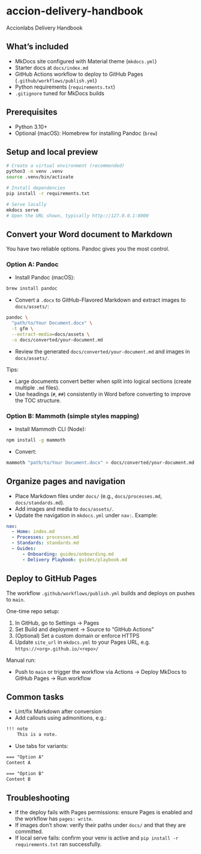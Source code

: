 # accion-delivery-handbook
Accionlabs Delivery Handbook

## What’s included
- MkDocs site configured with Material theme (`mkdocs.yml`)
- Starter docs at `docs/index.md`
- GitHub Actions workflow to deploy to GitHub Pages (`.github/workflows/publish.yml`)
- Python requirements (`requirements.txt`)
- `.gitignore` tuned for MkDocs builds

## Prerequisites
- Python 3.10+
- Optional (macOS): Homebrew for installing Pandoc (`brew`)

## Setup and local preview
```bash
# Create a virtual environment (recommended)
python3 -m venv .venv
source .venv/bin/activate

# Install dependencies
pip install -r requirements.txt

# Serve locally
mkdocs serve
# Open the URL shown, typically http://127.0.0.1:8000
```

## Convert your Word document to Markdown
You have two reliable options. Pandoc gives you the most control.

### Option A: Pandoc
- Install Pandoc (macOS):
```bash
brew install pandoc
```
- Convert a `.docx` to GitHub-Flavored Markdown and extract images to `docs/assets/`:
```bash
pandoc \
  "path/to/Your Document.docx" \
  -t gfm \
  --extract-media=docs/assets \
  -o docs/converted/your-document.md
```
- Review the generated `docs/converted/your-document.md` and images in `docs/assets/`.

Tips:
- Large documents convert better when split into logical sections (create multiple `.md` files).
- Use headings (`#`, `##`) consistently in Word before converting to improve the TOC structure.

### Option B: Mammoth (simple styles mapping)
- Install Mammoth CLI (Node):
```bash
npm install -g mammoth
```
- Convert:
```bash
mammoth "path/to/Your Document.docx" > docs/converted/your-document.md
```

## Organize pages and navigation
- Place Markdown files under `docs/` (e.g., `docs/processes.md`, `docs/standards.md`).
- Add images and media to `docs/assets/`.
- Update the navigation in `mkdocs.yml` under `nav:`. Example:
```yaml
nav:
  - Home: index.md
  - Processes: processes.md
  - Standards: standards.md
  - Guides:
      - Onboarding: guides/onboarding.md
      - Delivery Playbook: guides/playbook.md
```

## Deploy to GitHub Pages
The workflow `.github/workflows/publish.yml` builds and deploys on pushes to `main`.

One-time repo setup:
1. In GitHub, go to Settings → Pages
2. Set Build and deployment → Source to “GitHub Actions”
3. (Optional) Set a custom domain or enforce HTTPS
4. Update `site_url` in `mkdocs.yml` to your Pages URL, e.g. `https://<org>.github.io/<repo>/`

Manual run:
- Push to `main` or trigger the workflow via Actions → Deploy MkDocs to GitHub Pages → Run workflow

## Common tasks
- Lint/fix Markdown after conversion
- Add callouts using admonitions, e.g.:
```markdown
!!! note
    This is a note.
```
- Use tabs for variants:
```markdown
=== "Option A"
Content A

=== "Option B"
Content B
```

## Troubleshooting
- If the deploy fails with Pages permissions: ensure Pages is enabled and the workflow has `pages: write`.
- If images don’t show: verify their paths under `docs/` and that they are committed.
- If local serve fails: confirm your venv is active and `pip install -r requirements.txt` ran successfully.
